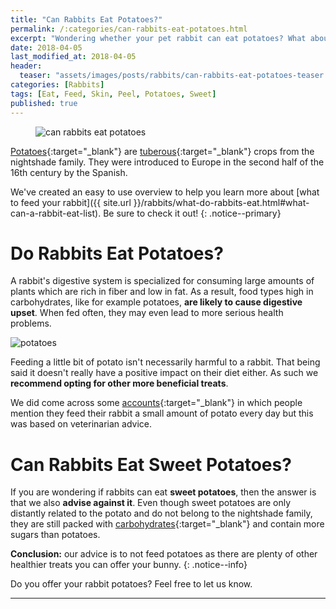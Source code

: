 ```yaml
---
title: "Can Rabbits Eat Potatoes?"
permalink: /:categories/can-rabbits-eat-potatoes.html
excerpt: "Wondering whether your pet rabbit can eat potatoes? What about the peel? Find out if potatoes are healthy for your bunny."
date: 2018-04-05
last_modified_at: 2018-04-05
header:
  teaser: "assets/images/posts/rabbits/can-rabbits-eat-potatoes-teaser.jpg"
categories: [Rabbits]
tags: [Eat, Feed, Skin, Peel, Potatoes, Sweet]
published: true
---
```


<figure>
  <img src="{{ site.url }}/assets/images/posts/rabbits/can-rabbits-eat-potatoes.jpg" alt="can rabbits eat potatoes" class="title-banner">
</figure>

[Potatoes](https://en.wikipedia.org/wiki/Potato){:target="_blank"} are [tuberous](https://en.wikipedia.org/wiki/Tuber){:target="_blank"} crops from the nightshade family. They were introduced to Europe in the second half of the 16th century by the Spanish.

We've created an easy to use overview to help you learn more about [what to feed your rabbit]({{ site.url }}/rabbits/what-do-rabbits-eat.html#what-can-a-rabbit-eat-list). Be sure to check it out!
{: .notice--primary}

# Do Rabbits Eat Potatoes?

A rabbit's digestive system is specialized for consuming large amounts of plants which are rich in fiber and low in fat. As a result, food types high in carbohydrates, like for example potatoes, **are likely to cause digestive upset**. When fed often, they may even lead to more serious health problems.

<img src="{{ site.url }}/assets/images/posts/food/potatoes.jpg" alt="potatoes" class="align-right">

Feeding a little bit of potato isn't necessarily harmful to a rabbit. That being said it doesn't really have a positive impact on their diet either. As such we **recommend opting for other more beneficial treats**.

We did come across some [accounts](http://www.binkybunny.com/FORUM/tabid/54/aft/106992/Default.aspx){:target="_blank"} in which people mention they feed their rabbit a small amount of potato every day but this was based on veterinarian advice.

# Can Rabbits Eat Sweet Potatoes?

If you are wondering if rabbits can eat **sweet potatoes**, then the answer is that we also **advise against it**. Even though sweet potatoes are only distantly related to the potato and do not belong to the nightshade family, they are still packed with [carbohydrates](https://en.wikipedia.org/wiki/Sweet_potato#Nutrient_content){:target="_blank"} and contain more sugars than potatoes.

**Conclusion:** our advice is to not feed potatoes as there are plenty of other healthier treats you can offer your bunny.
{: .notice--info}

Do you offer your rabbit potatoes? Feel free to let us know.

---
